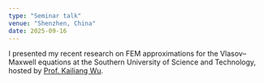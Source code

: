 ```yaml
---
type: "Seminar talk"
venue: "Shenzhen, China"
date: 2025-09-16
---
```


I presented my recent research on FEM approximations for the Vlasov–Maxwell equations at the Southern University of Science and Technology, hosted by [Prof. Kailiang Wu](https://math.sustech.edu.cn/e/wukailiang).
